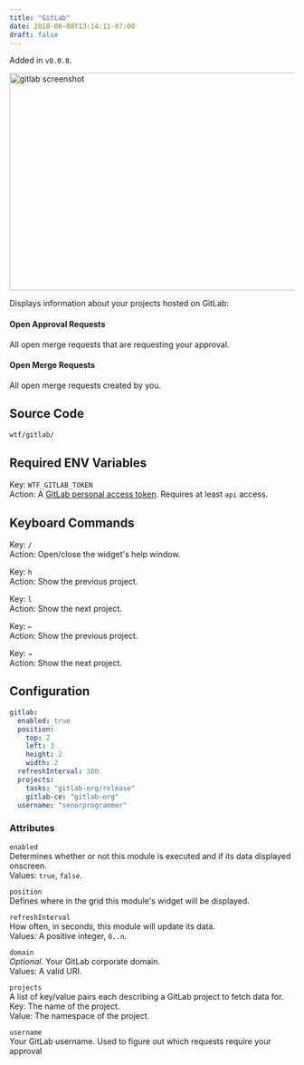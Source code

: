 ```yaml
---
title: "GitLab"
date: 2018-06-08T13:14:11-07:00
draft: false
---
```


Added in `v0.0.8`.

<img src="/imgs/modules/gitlab.png" width="640" height="384" alt="gitlab screenshot" />

Displays information about your projects hosted on GitLab:

#### Open Approval Requests

All open merge requests that are requesting your approval.

#### Open Merge Requests

All open merge requests created by you.

## Source Code

```bash
wtf/gitlab/
```

## Required ENV Variables

<span class="caption">Key:</span> `WTF_GITLAB_TOKEN` <br />
<span class="caption">Action:</span> A <a href="https://docs.gitlab.com/ce/user/profile/personal_access_tokens.html">GitLab personal access token</a>. Requires at least `api` access.

## Keyboard Commands

<span class="caption">Key:</span> `/` <br />
<span class="caption">Action:</span> Open/close the widget's help window.

<span class="caption">Key:</span> `h` <br />
<span class="caption">Action:</span> Show the previous project.

<span class="caption">Key:</span> `l` <br />
<span class="caption">Action:</span> Show the next project.

<span class="caption">Key:</span> `←` <br />
<span class="caption">Action:</span> Show the previous project.

<span class="caption">Key:</span> `→` <br />
<span class="caption">Action:</span> Show the next project.

## Configuration

```yaml
gitlab:
  enabled: true
  position:
    top: 2
    left: 3
    height: 2
    width: 2
  refreshInterval: 300
  projects:
    tasks: "gitlab-org/release"
    gitlab-ce: "gitlab-org"
  username: "senorprogrammer"
```

### Attributes

`enabled` <br />
Determines whether or not this module is executed and if its data displayed onscreen. <br />
Values: `true`, `false`.

`position` <br />
Defines where in the grid this module's widget will be displayed. <br />

`refreshInterval` <br />
How often, in seconds, this module will update its data. <br />
Values: A positive integer, `0..n`.

`domain` <br />
_Optional_. Your GitLab corporate domain. <br />
Values: A valid URI.

`projects` <br />
A list of key/value pairs each describing a GitLab project to fetch data
for. <br />
<span class="caption">Key:</span> The name of the project. <br />
<span class="caption">Value:</span> The namespace of the project.

`username` <br />
Your GitLab username. Used to figure out which requests require your approval

